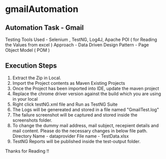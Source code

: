 # gmailAutomation

Automation Task - Gmail
--------------------------------
Testing Tools Used - Selenium , TestNG, Log4J, Apache POI ( for Reading the Values from excel )
Approach - Data Driven
Design Pattern - Page Object Model ( POM )

Execution Steps
-------------------
1) Extract the Zip in Local.
2) Import the Project contents as Maven Existing Projects
3) Once the Project has been imported into IDE, update the maven project
4) Replace the chrome driver version against the build which you are using in your local
5) Right click testNG.xml file and Run as TestNG Suite
6) The Logs will be genereated and stored in a file named "GmailTest.log"
7) The failure screenshot will be captured and stored inside the screenshots folder.
8) To change the dummy mail address, mail subject, recepient details and mail content. Please do the necessary changes in below file path.
Directory Name - dataprovider 
File name - TestData.xlsx
9) TestNG Reports will be published inside the test-output folder.

Thanks for Reading !!
